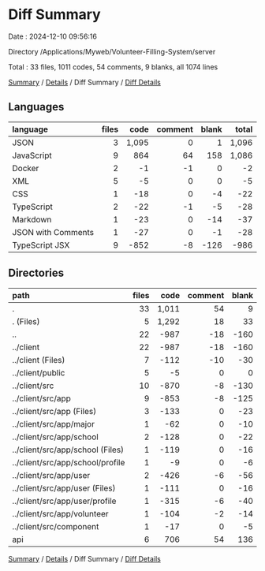 # Diff Summary

Date : 2024-12-10 09:56:16

Directory /Applications/Myweb/Volunteer-Filling-System/server

Total : 33 files,  1011 codes, 54 comments, 9 blanks, all 1074 lines

[Summary](results.md) / [Details](details.md) / Diff Summary / [Diff Details](diff-details.md)

## Languages
| language | files | code | comment | blank | total |
| :--- | ---: | ---: | ---: | ---: | ---: |
| JSON | 3 | 1,095 | 0 | 1 | 1,096 |
| JavaScript | 9 | 864 | 64 | 158 | 1,086 |
| Docker | 2 | -1 | -1 | 0 | -2 |
| XML | 5 | -5 | 0 | 0 | -5 |
| CSS | 1 | -18 | 0 | -4 | -22 |
| TypeScript | 2 | -22 | -1 | -5 | -28 |
| Markdown | 1 | -23 | 0 | -14 | -37 |
| JSON with Comments | 1 | -27 | 0 | -1 | -28 |
| TypeScript JSX | 9 | -852 | -8 | -126 | -986 |

## Directories
| path | files | code | comment | blank | total |
| :--- | ---: | ---: | ---: | ---: | ---: |
| . | 33 | 1,011 | 54 | 9 | 1,074 |
| . (Files) | 5 | 1,292 | 18 | 33 | 1,343 |
| .. | 22 | -987 | -18 | -160 | -1,165 |
| ../client | 22 | -987 | -18 | -160 | -1,165 |
| ../client (Files) | 7 | -112 | -10 | -30 | -152 |
| ../client/public | 5 | -5 | 0 | 0 | -5 |
| ../client/src | 10 | -870 | -8 | -130 | -1,008 |
| ../client/src/app | 9 | -853 | -8 | -125 | -986 |
| ../client/src/app (Files) | 3 | -133 | 0 | -23 | -156 |
| ../client/src/app/major | 1 | -62 | 0 | -10 | -72 |
| ../client/src/app/school | 2 | -128 | 0 | -22 | -150 |
| ../client/src/app/school (Files) | 1 | -119 | 0 | -16 | -135 |
| ../client/src/app/school/profile | 1 | -9 | 0 | -6 | -15 |
| ../client/src/app/user | 2 | -426 | -6 | -56 | -488 |
| ../client/src/app/user (Files) | 1 | -111 | 0 | -16 | -127 |
| ../client/src/app/user/profile | 1 | -315 | -6 | -40 | -361 |
| ../client/src/app/volunteer | 1 | -104 | -2 | -14 | -120 |
| ../client/src/component | 1 | -17 | 0 | -5 | -22 |
| api | 6 | 706 | 54 | 136 | 896 |

[Summary](results.md) / [Details](details.md) / Diff Summary / [Diff Details](diff-details.md)